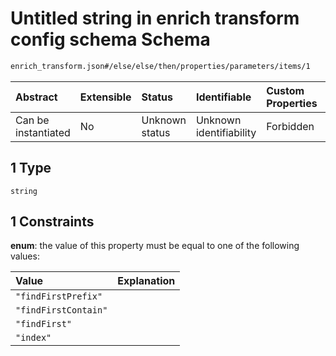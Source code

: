 # Untitled string in enrich transform config schema Schema

```txt
enrich_transform.json#/else/else/then/properties/parameters/items/1
```



| Abstract            | Extensible | Status         | Identifiable            | Custom Properties | Additional Properties | Access Restrictions | Defined In                                                                      |
| :------------------ | :--------- | :------------- | :---------------------- | :---------------- | :-------------------- | :------------------ | :------------------------------------------------------------------------------ |
| Can be instantiated | No         | Unknown status | Unknown identifiability | Forbidden         | Allowed               | none                | [enrich\_transform.json\*](../out/enrich_transform.json "open original schema") |

## 1 Type

`string`

## 1 Constraints

**enum**: the value of this property must be equal to one of the following values:

| Value                | Explanation |
| :------------------- | :---------- |
| `"findFirstPrefix"`  |             |
| `"findFirstContain"` |             |
| `"findFirst"`        |             |
| `"index"`            |             |

